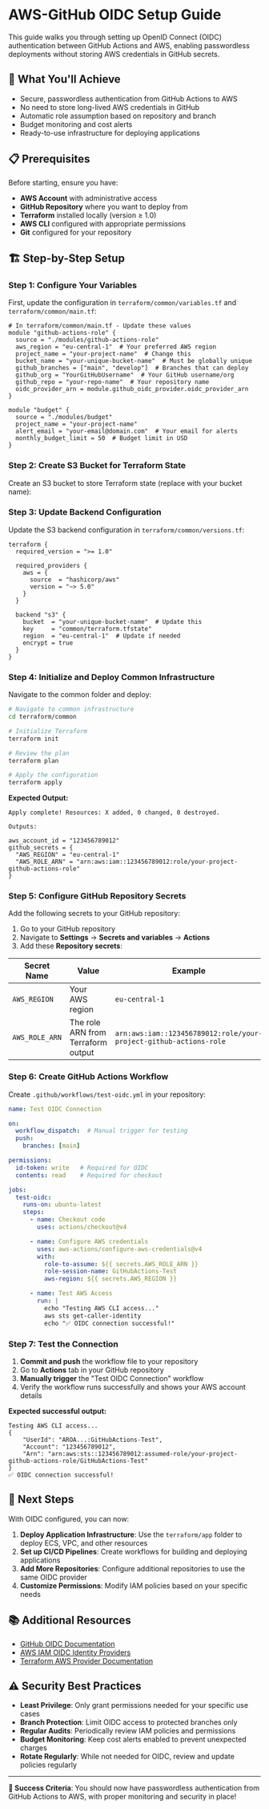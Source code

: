 # AWS-GitHub OIDC Setup Guide

This guide walks you through setting up OpenID Connect (OIDC) authentication between GitHub Actions and AWS, enabling passwordless deployments without storing AWS credentials in GitHub secrets.

## 🎯 What You'll Achieve

- Secure, passwordless authentication from GitHub Actions to AWS
- No need to store long-lived AWS credentials in GitHub
- Automatic role assumption based on repository and branch
- Budget monitoring and cost alerts
- Ready-to-use infrastructure for deploying applications

## 📋 Prerequisites

Before starting, ensure you have:

- **AWS Account** with administrative access
- **GitHub Repository** where you want to deploy from
- **Terraform** installed locally (version ≥ 1.0)
- **AWS CLI** configured with appropriate permissions
- **Git** configured for your repository

## 🏗️ Step-by-Step Setup

### Step 1: Configure Your Variables

First, update the configuration in `terraform/common/variables.tf` and `terraform/common/main.tf`:

```hcl
# In terraform/common/main.tf - Update these values
module "github-actions-role" {
  source = "./modules/github-actions-role"
  aws_region = "eu-central-1"  # Your preferred AWS region
  project_name = "your-project-name"  # Change this
  bucket_name = "your-unique-bucket-name"  # Must be globally unique
  github_branches = ["main", "develop"]  # Branches that can deploy
  github_org = "YourGitHubUsername"  # Your GitHub username/org
  github_repo = "your-repo-name"  # Your repository name
  oidc_provider_arn = module.github_oidc_provider.oidc_provider_arn
}

module "budget" {
  source = "./modules/budget"
  project_name = "your-project-name"
  alert_email = "your-email@domain.com"  # Your email for alerts
  monthly_budget_limit = 50  # Budget limit in USD
}
```

### Step 2: Create S3 Bucket for Terraform State

Create an S3 bucket to store Terraform state (replace with your bucket name):

### Step 3: Update Backend Configuration

Update the S3 backend configuration in `terraform/common/versions.tf`:

```hcl
terraform {
  required_version = ">= 1.0"
  
  required_providers {
    aws = {
      source  = "hashicorp/aws"
      version = "~> 5.0"
    }
  }

  backend "s3" {
    bucket  = "your-unique-bucket-name"  # Update this
    key     = "common/terraform.tfstate"
    region  = "eu-central-1"  # Update if needed
    encrypt = true
  }
}
```

### Step 4: Initialize and Deploy Common Infrastructure

Navigate to the common folder and deploy:

```bash
# Navigate to common infrastructure
cd terraform/common

# Initialize Terraform
terraform init

# Review the plan
terraform plan

# Apply the configuration
terraform apply
```

**Expected Output:**
```
Apply complete! Resources: X added, 0 changed, 0 destroyed.

Outputs:

aws_account_id = "123456789012"
github_secrets = {
  "AWS_REGION" = "eu-central-1"
  "AWS_ROLE_ARN" = "arn:aws:iam::123456789012:role/your-project-github-actions-role"
}
```

### Step 5: Configure GitHub Repository Secrets

Add the following secrets to your GitHub repository:

1. Go to your GitHub repository
2. Navigate to **Settings** → **Secrets and variables** → **Actions**
3. Add these **Repository secrets**:

| Secret Name | Value | Example |
|-------------|-------|---------|
| `AWS_REGION` | Your AWS region | `eu-central-1` |
| `AWS_ROLE_ARN` | The role ARN from Terraform output | `arn:aws:iam::123456789012:role/your-project-github-actions-role` |

### Step 6: Create GitHub Actions Workflow

Create `.github/workflows/test-oidc.yml` in your repository:

```yaml
name: Test OIDC Connection

on:
  workflow_dispatch:  # Manual trigger for testing
  push:
    branches: [main]

permissions:
  id-token: write   # Required for OIDC
  contents: read    # Required for checkout

jobs:
  test-oidc:
    runs-on: ubuntu-latest
    steps:
      - name: Checkout code
        uses: actions/checkout@v4

      - name: Configure AWS credentials
        uses: aws-actions/configure-aws-credentials@v4
        with:
          role-to-assume: ${{ secrets.AWS_ROLE_ARN }}
          role-session-name: GitHubActions-Test
          aws-region: ${{ secrets.AWS_REGION }}

      - name: Test AWS Access
        run: |
          echo "Testing AWS CLI access..."
          aws sts get-caller-identity
          echo "✅ OIDC connection successful!"
```

### Step 7: Test the Connection

1. **Commit and push** the workflow file to your repository
2. Go to **Actions** tab in your GitHub repository
3. **Manually trigger** the "Test OIDC Connection" workflow
4. Verify the workflow runs successfully and shows your AWS account details

**Expected successful output:**
```
Testing AWS CLI access...
{
    "UserId": "AROA...:GitHubActions-Test",
    "Account": "123456789012",
    "Arn": "arn:aws:sts::123456789012:assumed-role/your-project-github-actions-role/GitHubActions-Test"
}
✅ OIDC connection successful!
```

## 🎉 Next Steps

With OIDC configured, you can now:

1. **Deploy Application Infrastructure**: Use the `terraform/app` folder to deploy ECS, VPC, and other resources
2. **Set up CI/CD Pipelines**: Create workflows for building and deploying applications
3. **Add More Repositories**: Configure additional repositories to use the same OIDC provider
4. **Customize Permissions**: Modify IAM policies based on your specific needs

## 📚 Additional Resources

- [GitHub OIDC Documentation](https://docs.github.com/en/actions/deployment/security-hardening-your-deployments/about-security-hardening-with-openid-connect)
- [AWS IAM OIDC Identity Providers](https://docs.aws.amazon.com/IAM/latest/UserGuide/id_roles_providers_create_oidc.html)
- [Terraform AWS Provider Documentation](https://registry.terraform.io/providers/hashicorp/aws/latest/docs)

## ⚠️ Security Best Practices

- **Least Privilege**: Only grant permissions needed for your specific use cases
- **Branch Protection**: Limit OIDC access to protected branches only
- **Regular Audits**: Periodically review IAM policies and permissions
- **Budget Monitoring**: Keep cost alerts enabled to prevent unexpected charges
- **Rotate Regularly**: While not needed for OIDC, review and update policies regularly

---

**🎯 Success Criteria**: You should now have passwordless authentication from GitHub Actions to AWS, with proper monitoring and security in place!
